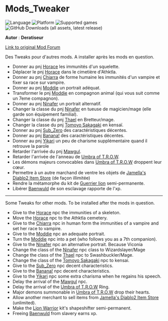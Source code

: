 # Mods_Tweaker

![Language](https://img.shields.io/static/v1?label=language&message=english%20%7C%20french%20%7C%20&color=informational)
![Platform](https://img.shields.io/static/v1?label=platform&message=windows%20%7C%20macOS%20%7C%20&color=informational)
![Supported games](https://img.shields.io/static/v1?label=supported%20games&message=BG2%20%7C%20BGT%20%7C%20BG2EE%20%7C%20EET%20%7C&color=dodgerblue)
![GitHub Downloads (all assets, latest release)](https://img.shields.io/github/downloads/Deratiseur/Mod_Tweaker/total)

**Autor** : **Deratiseur**

[Link to original Mod Forum](https://www.baldursgateworld.fr/viewtopic.php?t=34693)

Des Tweaks pour d'autres mods. A installer après les mods en question.
- Donner au pnj <a href=https://github.com/Plutonium-X/1D_NPC_Horace>Horace</a> les immunités d'un squelette.
- Déplacer le pnj <a href=https://github.com/Plutonium-X/1D_NPC_Horace>Horace</a> dans le cimetière d'Athktla.
- Donner au pnj <a href=https://github.com/Plutonium-X/1D_NPC_Chiara>Chiarra</a> de forme humaine les immunités d'un vampire et fixer sa race sur vampire.
- Donner au pnj <a href=https://github.com/Plutonium-X/1D_NPC_Moddie>Moddie</a> un portrait adéquat.
- Transformer le pnj <a href=https://github.com/Plutonium-X/1D_NPC_Moddie>Moddie</a> en compagnon animal (qui vous suit comme un 7eme compagnon).
- Donner au pnj <a href=https://github.com/Plutonium-X/1D_NPC_Ninafer>Ninafer</a> un portrait alternatif.
- Changer la classe du pnj <a href=https://github.com/Plutonium-X/1D_NPC_Ninafer>Ninafer</a> en tueuse de magicien/mage (elle garde son équipement familial).
- Changer la classe du pnj <a href=https://github.com/Plutonium-X/1D_NPC_Thael>Thael</a> en Bretteur/mage.
- Changer la classe du pnj <a href=https://github.com/Plutonium-X/FIGHT_Tomoyo>Tomoyo Sakagaki</a> en kensaï.
- Donner au pnj <a href=https://github.com/Endarire/BG2-Sub-Zero-Companion>Sub_Zero</a> des caractéristiques décentes.
- Donner au pnj <a href=https://github.com/Endarire/BG2-Sub-Zero-Companion>Banana!</a> des caractéristiques décentes.
- Donner au pnj <a href=https://github.com/Plutonium-X/1D_NPC_Yikari>Yikari</a> un peu de charisme supplémentaire quand il retrouve la parole
- Retarder l'arrivée du pnj <a href=https://github.com/Plutonium-X/1D_NPC_Mawgul>Mawgul</a>.
- Retarder l'arrivée de l'anneau de <a href=https://github.com/Plutonium-X/FIGHT_Umbra_Of_T.R.O.W>Umbra of T.R.O.W</a>.
- Les démons majeurs convocables dans <a href=https://github.com/Plutonium-X/FIGHT_Umbra_Of_T.R.O.W>Umbra of T.R.O.W</a> droppent leur cœur.
- Permettre à un autre marchand de ventre les objets de <a href=https://github.com/shohysie/BG2MODS>Jamella's Diablo2 Item Store</a> (de façon illimitée)
- Rendre la métamorphe du kit de <a href=https://github.com/Plutonium-X/KIT_Lion>Guerrier lion</a> semi-permanente.
- Libérer <a href=https://github.com/Plutonium-X/1D_NPC_Tortured>Baenwuld</a> de son esclavage rapporte de l'xp.

- --------------------------------

Some Tweaks for other mods. To be installed after the mods in question.
- Give to the <a href=https://github.com/Plutonium-X/1D_NPC_Horace>Horace</a> npc the immunities of a skeleton.
- Move the <a href=https://github.com/Plutonium-X/1D_NPC_Horace>Horace</a> npc to the Athktla cemetery.
- Give to the <a href=https://github.com/Plutonium-X/1D_NPC_Chiara>Chiarra</a> npc in human form the immunities of a vampire and set her race to vampire.
- Give to the <a href=https://github.com/Plutonium-X/1D_NPC_Moddie>Moddie</a> npc an adequate portrait.
- Turn the <a href=https://github.com/Plutonium-X/1D_NPC_Moddie>Moddie</a> npc into a pet (who follows you as a 7th companion).
- Give to the <a href=https://github.com/Plutonium-X/1D_NPC_Ninafer>Ninafer</a> npc an alternative portrait. Because Viconia
- Change the class of the <a href=https://github.com/Plutonium-X/1D_NPC_Ninafer>Ninafer</a> npc class to Wizardslayer/Mage
- Change the class of the <a href=https://github.com/Plutonium-X/1D_NPC_Thael>Thael</a> npc to Swashbuckler/Mage.
- Change the class of the <a href=https://github.com/Plutonium-X/FIGHT_Tomoyo>Tomoyo Sakagaki</a> npc to kensai.
- Give to the <a href=https://github.com/Endarire/BG2-Sub-Zero-Companion>Sub_Zero</a> npc decent characteristics.
- Give to the <a href=https://github.com/Endarire/BG2-Sub-Zero-Companion>Banana!</a> npc decent characteristics.
- Give to the <a href=https://github.com/Plutonium-X/1D_NPC_Yikari>Yikari</a> npc some extra charisma when he regains his speech.
- Delay the arrival of the <a href=https://github.com/Plutonium-X/1D_NPC_Mawgul>Mawgul</a> npc.
- Delay the arrival of the <a href=https://github.com/Plutonium-X/FIGHT_Umbra_Of_T.R.O.W>Umbra of T.R.O.W</a> Ring.
- Major demons summonable in <a href=https://github.com/Plutonium-X/FIGHT_Umbra_Of_T.R.O.W>Umbra of T.R.O.W</a> drop their hearts.
- Allow another merchant to sell items from <a href=https://github.com/shohysie/BG2MODS>Jamella's Diablo2 Item Store</a> (unlimited).
- Make the <a href=https://github.com/Plutonium-X/KIT_Lion>Lion Warrior</a> kit's shapeshifter semi-permanent.
- Freeing <a href=https://github.com/Plutonium-X/1D_NPC_Tortured>Baenwuld</a> from slavery earns xp.


